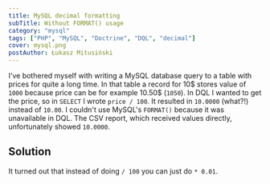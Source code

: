 ```yaml
---
title: MySQL decimal formatting
subTitle: Without FORMAT() usage
category: "mysql"
tags: ["PHP", "MySQL", "Doctrine", "DQL", "decimal"]
cover: mysql.png
postAuthor: Łukasz Mitusiński
---
```


I've bothered myself with writing a MySQL database query to a table with prices
for quite a long time. In that table a record for 10$ stores value of `1000`
because price can be for example 10.50$ (`1050`). In DQL I wanted to get the price,
so in `SELECT` I wrote `price / 100`. It resulted in `10.0000` (what?!)
instead of `10.00`. I couldn't use MySQL's `FORMAT()` because it was unavailable in DQL.
The CSV report, which received values directly, unfortunately showed `10.0000`.

## Solution

It turned out that instead of doing `/ 100` you can just do `* 0.01`.

